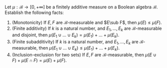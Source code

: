Let $\mu:\mathcal{B}\to [0,+\infty]$ be a finitely additive measure on a Boolean algebra $\mathcal{B}$. Establish the following facts:
1. (Monotonicity) If $E,F$ are $\mathcal{B}$-measurable and $E\sub F$, then $\mu(E)\le \mu(F)$.
2. (Finite additivity) If $k$ is a natural number, and $E_1,\dots,E_k$ are $\mathcal{B}$-measurable and disjoint, then $\mu(E_1\cup \dots \cup E_k)=\mu(E_1)+ \dots +\mu(E_k)$.
3. (Finite subadditivity) If $k$ is a natural number, and $E_1,\dots,E_k$ are $\mathcal{B}$-measurable, then $\mu(E_1\cup \dots \cup E_k)\le \mu(E_1)+ \dots +\mu(E_k)$.
4. (Inclusion-exclusion for two sets) If $E,F$ are $\mathcal{B}$-measurable, then $\mu(E\cup F)+ \mu(E\cap F)=\mu(E)+\mu(F)$.